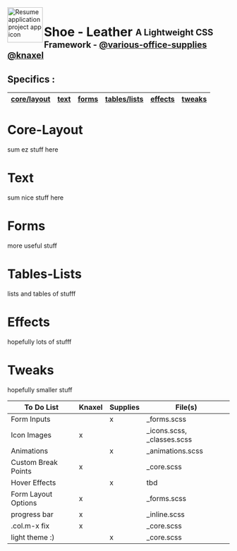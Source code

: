 <img align="left" width="80" height="80" src="https://github.com/various-office-supplies/shoe-leather/blob/main/shoe-leather/shoe-leather-64.png?raw=true" alt="Resume application project app icon" />

<h1> Shoe - Leather   <sub><sup> A Lightweight CSS Framework - <a href="https://github.com/various-office-supplies">@various-office-supplies</a> <a href="https://github.com/knaxel">@knaxel</a></sup></sub></h1>

## Specifics :
| [core/layout](#core-layout)   |  [text](#text) | [forms](#forms) | [tables/lists](#tables-lists) | [effects](#effects) | [tweaks](#tweaks) |
| ----------------------------- | -------------- | --------------- | ----------------------------- |--------------------- |------------- |

# Core-Layout
sum ez stuff here

# Text
sum nice stuff here

# Forms
more useful stuff

# Tables-Lists
lists and tables of stufff

# Effects
hopefully lots of stufff

# Tweaks
hopefully smaller stuff


| To Do List    | Knaxel        | Supplies      | File(s)       |
| ------------- | ------------- | ------------- | ------------- |
| Form Inputs           |   | x | \_forms.scss |
| Icon Images           | x |   | \_icons.scss, \_classes.scss |
| Animations            |   | x |  \_animations.scss |
| Custom Break Points   | x |   | \_core.scss |
| Hover Effects         |   | x | tbd |
| Form Layout Options   | x |   | \_forms.scss |
| progress bar          | x |   | \_inline.scss |
| .col.m-x   fix        | x |   | \_core.scss |
| light theme :)        |   | x | \_core.scss |
